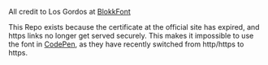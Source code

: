 
All credit to Los Gordos at [BlokkFont](http://www.blokkfont.com/)


This Repo exists because the certificate at the official site has expired, and https links no longer get served securely. This makes it impossible to use the font in [CodePen](https://www.codepen.io), as they have recently switched from http/https to https.

